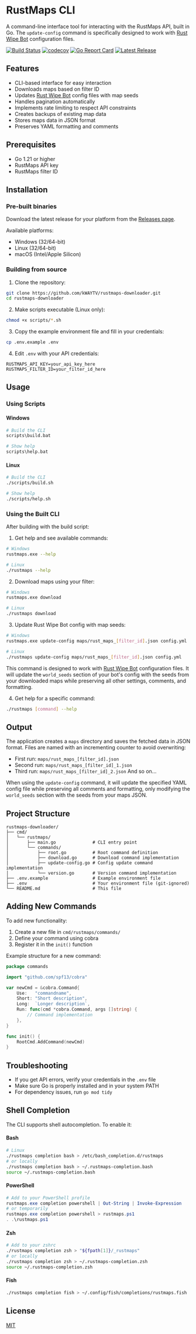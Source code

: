# RustMaps CLI

A command-line interface tool for interacting with the RustMaps API, built in Go. The `update-config` command is specifically designed to work with [Rust Wipe Bot](https://github.com/kWAYTV/rust-wipe-bot) configuration files.

[![Build Status](https://github.com/kWAYTV/rustmaps-downloader/actions/workflows/build.yml/badge.svg)](https://github.com/kWAYTV/rustmaps-downloader/actions/workflows/build.yml)
[![codecov](https://codecov.io/gh/kWAYTV/rustmaps-downloader/branch/main/graph/badge.svg)](https://codecov.io/gh/kWAYTV/rustmaps-downloader)
[![Go Report Card](https://goreportcard.com/badge/github.com/kWAYTV/rustmaps-downloader)](https://goreportcard.com/report/github.com/kWAYTV/rustmaps-downloader)
[![Latest Release](https://img.shields.io/github/v/release/kWAYTV/rustmaps-downloader?include_prereleases)](https://github.com/kWAYTV/rustmaps-downloader/releases/latest)

## Features

- CLI-based interface for easy interaction
- Downloads maps based on filter ID
- Updates [Rust Wipe Bot](https://github.com/kWAYTV/rust-wipe-bot) config files with map seeds
- Handles pagination automatically
- Implements rate limiting to respect API constraints
- Creates backups of existing map data
- Stores maps data in JSON format
- Preserves YAML formatting and comments

## Prerequisites

- Go 1.21 or higher
- RustMaps API key
- RustMaps filter ID

## Installation

### Pre-built binaries

Download the latest release for your platform from the [Releases page](https://github.com/kWAYTV/rustmaps-downloader/releases).

Available platforms:

- Windows (32/64-bit)
- Linux (32/64-bit)
- macOS (Intel/Apple Silicon)

### Building from source

1. Clone the repository:

```bash
git clone https://github.com/kWAYTV/rustmaps-downloader.git
cd rustmaps-downloader
```

2. Make scripts executable (Linux only):

```bash
chmod +x scripts/*.sh
```

3. Copy the example environment file and fill in your credentials:

```bash
cp .env.example .env
```

4. Edit `.env` with your API credentials:

```plaintext
RUSTMAPS_API_KEY=your_api_key_here
RUSTMAPS_FILTER_ID=your_filter_id_here
```

## Usage

### Using Scripts

#### Windows

```bash
# Build the CLI
scripts\build.bat

# Show help
scripts\help.bat
```

#### Linux

```bash
# Build the CLI
./scripts/build.sh

# Show help
./scripts/help.sh
```

### Using the Built CLI

After building with the build script:

1. Get help and see available commands:

```bash
# Windows
rustmaps.exe --help

# Linux
./rustmaps --help
```

2. Download maps using your filter:

```bash
# Windows
rustmaps.exe download

# Linux
./rustmaps download
```

3. Update Rust Wipe Bot config with map seeds:

```bash
# Windows
rustmaps.exe update-config maps/rust_maps_[filter_id].json config.yml

# Linux
./rustmaps update-config maps/rust_maps_[filter_id].json config.yml
```

This command is designed to work with [Rust Wipe Bot](https://github.com/kWAYTV/rust-wipe-bot) configuration files. It will update the `world_seeds` section of your bot's config with the seeds from your downloaded maps while preserving all other settings, comments, and formatting.

4. Get help for a specific command:

```bash
./rustmaps [command] --help
```

## Output

The application creates a `maps` directory and saves the fetched data in JSON format. Files are named with an incrementing counter to avoid overwriting:

- First run: `maps/rust_maps_[filter_id].json`
- Second run: `maps/rust_maps_[filter_id]_1.json`
- Third run: `maps/rust_maps_[filter_id]_2.json`
  And so on...

When using the `update-config` command, it will update the specified YAML config file while preserving all comments and formatting, only modifying the `world_seeds` section with the seeds from your maps JSON.

## Project Structure

```
rustmaps-downloader/
├── cmd/
│   └── rustmaps/
│       ├── main.go              # CLI entry point
│       └── commands/
│           ├── root.go          # Root command definition
│           ├── download.go      # Download command implementation
│           ├── update-config.go # Config update command implementation
│           └── version.go       # Version command implementation
├── .env.example                 # Example environment file
├── .env                         # Your environment file (git-ignored)
└── README.md                    # This file
```

## Adding New Commands

To add new functionality:

1. Create a new file in `cmd/rustmaps/commands/`
2. Define your command using cobra
3. Register it in the `init()` function

Example structure for a new command:

```go
package commands

import "github.com/spf13/cobra"

var newCmd = &cobra.Command{
    Use:   "commandname",
    Short: "Short description",
    Long:  `Longer description`,
    Run: func(cmd *cobra.Command, args []string) {
        // Command implementation
    },
}

func init() {
    RootCmd.AddCommand(newCmd)
}
```

## Troubleshooting

- If you get API errors, verify your credentials in the `.env` file
- Make sure Go is properly installed and in your system PATH
- For dependency issues, run `go mod tidy`

## Shell Completion

The CLI supports shell autocompletion. To enable it:

#### Bash

```bash
# Linux
./rustmaps completion bash > /etc/bash_completion.d/rustmaps
# or locally
./rustmaps completion bash > ~/.rustmaps-completion.bash
source ~/.rustmaps-completion.bash
```

#### PowerShell

```powershell
# Add to your PowerShell profile
rustmaps.exe completion powershell | Out-String | Invoke-Expression
# or temporarily
rustmaps.exe completion powershell > rustmaps.ps1
. .\rustmaps.ps1
```

#### Zsh

```bash
# Add to your zshrc
./rustmaps completion zsh > "${fpath[1]}/_rustmaps"
# or locally
./rustmaps completion zsh > ~/.rustmaps-completion.zsh
source ~/.rustmaps-completion.zsh
```

#### Fish

```bash
./rustmaps completion fish > ~/.config/fish/completions/rustmaps.fish
```

## License

[MIT](LICENSE)

